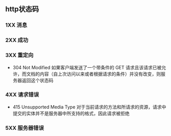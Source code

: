 ## http状态码

### 1XX 消息
### 2XX 成功
### 3XX 重定向
- 304 Not Modified 如果客户端发送了一个带条件的 GET 请求且该请求已被允许，而文档的内容（自上次访问以来或者根据请求的条件）并没有改变，则服务器返回这个状态码
### 4XX 请求错误
- 415 Unsupported Media Type 对于当前请求的方法和所请求的资源，请求中提交的实体并不是服务器中所支持的格式，因此请求被拒绝
### 5XX 服务器错误